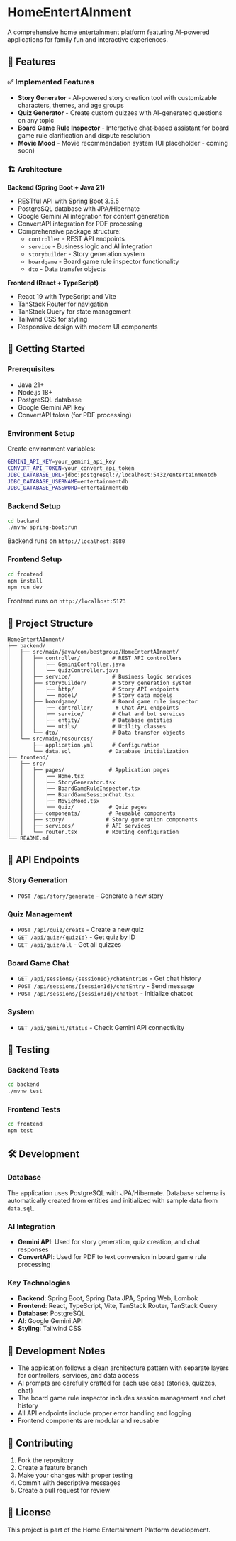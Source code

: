 # HomeEntertAInment

A comprehensive home entertainment platform featuring AI-powered applications for family fun and interactive experiences.

## 🎯 Features

### ✅ Implemented Features

- **Story Generator** - AI-powered story creation tool with customizable characters, themes, and age groups
- **Quiz Generator** - Create custom quizzes with AI-generated questions on any topic
- **Board Game Rule Inspector** - Interactive chat-based assistant for board game rule clarification and dispute resolution
- **Movie Mood** - Movie recommendation system (UI placeholder - coming soon)

### 🏗️ Architecture

**Backend (Spring Boot + Java 21)**

- RESTful API with Spring Boot 3.5.5
- PostgreSQL database with JPA/Hibernate
- Google Gemini AI integration for content generation
- ConvertAPI integration for PDF processing
- Comprehensive package structure:
  - `controller` - REST API endpoints
  - `service` - Business logic and AI integration
  - `storybuilder` - Story generation system
  - `boardgame` - Board game rule inspector functionality
  - `dto` - Data transfer objects

**Frontend (React + TypeScript)**

- React 19 with TypeScript and Vite
- TanStack Router for navigation
- TanStack Query for state management
- Tailwind CSS for styling
- Responsive design with modern UI components

## 🚀 Getting Started

### Prerequisites

- Java 21+
- Node.js 18+
- PostgreSQL database
- Google Gemini API key
- ConvertAPI token (for PDF processing)

### Environment Setup

Create environment variables:

```bash
GEMINI_API_KEY=your_gemini_api_key
CONVERT_API_TOKEN=your_convert_api_token
JDBC_DATABASE_URL=jdbc:postgresql://localhost:5432/entertainmentdb
JDBC_DATABASE_USERNAME=entertainmentdb
JDBC_DATABASE_PASSWORD=entertainmentdb
```

### Backend Setup

```bash
cd backend
./mvnw spring-boot:run
```

Backend runs on `http://localhost:8080`

### Frontend Setup

```bash
cd frontend
npm install
npm run dev
```

Frontend runs on `http://localhost:5173`

## 📁 Project Structure

```
HomeEntertAInment/
├── backend/
│   ├── src/main/java/com/bestgroup/HomeEntertAInment/
│   │   ├── controller/          # REST API controllers
│   │   │   ├── GeminiController.java
│   │   │   └── QuizController.java
│   │   ├── service/             # Business logic services
│   │   ├── storybuilder/        # Story generation system
│   │   │   ├── http/            # Story API endpoints
│   │   │   └── model/           # Story data models
│   │   ├── boardgame/           # Board game rule inspector
│   │   │   ├── controller/       # Chat API endpoints
│   │   │   ├── service/         # Chat and bot services
│   │   │   ├── entity/          # Database entities
│   │   │   └── utils/           # Utility classes
│   │   └── dto/                 # Data transfer objects
│   └── src/main/resources/
│       ├── application.yml      # Configuration
│       └── data.sql            # Database initialization
├── frontend/
│   ├── src/
│   │   ├── pages/              # Application pages
│   │   │   ├── Home.tsx
│   │   │   ├── StoryGenerator.tsx
│   │   │   ├── BoardGameRuleInspector.tsx
│   │   │   ├── BoardGameSessionChat.tsx
│   │   │   ├── MovieMood.tsx
│   │   │   └── Quiz/           # Quiz pages
│   │   ├── components/         # Reusable components
│   │   ├── story/             # Story generation components
│   │   ├── services/          # API services
│   │   └── router.tsx         # Routing configuration
└── README.md
```

## 🔧 API Endpoints

### Story Generation

- `POST /api/story/generate` - Generate a new story

### Quiz Management

- `POST /api/quiz/create` - Create a new quiz
- `GET /api/quiz/{quizId}` - Get quiz by ID
- `GET /api/quiz/all` - Get all quizzes

### Board Game Chat

- `GET /api/sessions/{sessionId}/chatEntries` - Get chat history
- `POST /api/sessions/{sessionId}/chatEntry` - Send message
- `POST /api/sessions/{sessionId}/chatbot` - Initialize chatbot

### System

- `GET /api/gemini/status` - Check Gemini API connectivity

## 🧪 Testing

### Backend Tests

```bash
cd backend
./mvnw test
```

### Frontend Tests

```bash
cd frontend
npm test
```

## 🛠️ Development

### Database

The application uses PostgreSQL with JPA/Hibernate. Database schema is automatically created from entities and initialized with sample data from `data.sql`.

### AI Integration

- **Gemini API**: Used for story generation, quiz creation, and chat responses
- **ConvertAPI**: Used for PDF to text conversion in board game rule processing

### Key Technologies

- **Backend**: Spring Boot, Spring Data JPA, Spring Web, Lombok
- **Frontend**: React, TypeScript, Vite, TanStack Router, TanStack Query
- **Database**: PostgreSQL
- **AI**: Google Gemini API
- **Styling**: Tailwind CSS

## 📝 Development Notes

- The application follows a clean architecture pattern with separate layers for controllers, services, and data access
- AI prompts are carefully crafted for each use case (stories, quizzes, chat)
- The board game rule inspector includes session management and chat history
- All API endpoints include proper error handling and logging
- Frontend components are modular and reusable

## 🤝 Contributing

1. Fork the repository
2. Create a feature branch
3. Make your changes with proper testing
4. Commit with descriptive messages
5. Create a pull request for review

## 📄 License

This project is part of the Home Entertainment Platform development.
